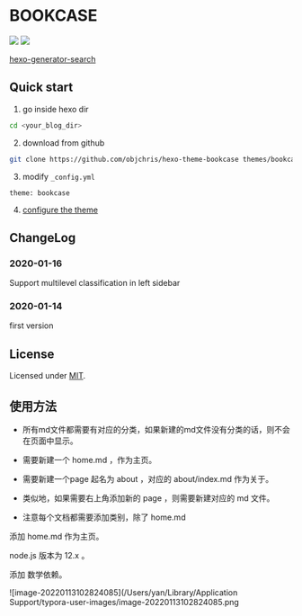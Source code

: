 # BOOKCASE
![](https://img.shields.io/badge/Release-v1.0.0-green.svg?style=flat) ![](https://img.shields.io/badge/License-MIT-blue.svg?style=flat)

 [hexo-generator-search](https://github.com/wzpan/hexo-generator-search)

## Quick start
1. go inside hexo dir
``` bash
cd <your_blog_dir>
```
2. download from github
``` bash
git clone https://github.com/objchris/hexo-theme-bookcase themes/bookcase
```
3. modify `_config.yml`
``` 
theme: bookcase
```
4. [configure the theme](https://objchris.com/hexo-theme-bookcase/doc/using-advice/)

## ChangeLog
### 2020-01-16
Support multilevel classification in left sidebar
### 2020-01-14
first version

## License
Licensed under [MIT](https://github.com/objchris/hexo-theme-bookcase/blob/master/LICENSE).



## 使用方法

* 所有md文件都需要有对应的分类，如果新建的md文件没有分类的话，则不会在页面中显示。

* 需要新建一个 home.md ，作为主页。
* 需要新建一个page 起名为 about ，对应的 about/index.md 作为关于。
* 类似地，如果需要右上角添加新的 page ，则需要新建对应的 md 文件。
* 注意每个文档都需要添加类别，除了 home.md

添加  home.md 作为主页。

node.js 版本为 12.x 。

添加 数学依赖。





![image-20220113102824085](/Users/yan/Library/Application Support/typora-user-images/image-20220113102824085.png
